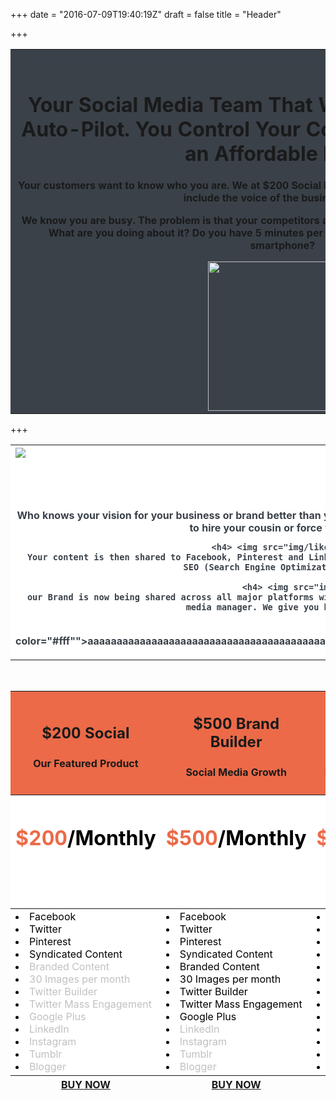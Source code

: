 +++
date = "2016-07-09T19:40:19Z"
draft = false
title = "Header"

+++
<table  width="100" class="table table-bordered" >
<th bgcolor="#3A4149"> <font color="#3A4149"">aaaaaaaaaaaaaaaaaaaaaaaaaaaaaaaaaaaaaaaaaaaaaaaaaaaaaaaaaaaaaaaaaaaaaaaaaaaaaaaaaaaaaaaaaaaa</font>
<h1>Your Social Media Team That Will Put Your Brand on Auto-Pilot. You Control Your Content, We Deliver It at an Affordable Price!</h1>

 Your customers want to know who you are. We at $200 Social believe an EFFECTIVE Social Media plan must include the voice of the business owner.

We know you are busy. The problem is that your competitors are catching on to the power of Social Media. What are you doing about it? Do you have 5 minutes per day to build your brand? Can you use a smartphone?

<img src="/img/borde.jpeg" width="auto" height="239">

</center></th></thead></table>
+++

<table  width="100" class="table table-bordered" >
<th bgcolor="#fff"> <font color="#fff"">aaaaaaaaaaaaaaaaaaaaaaaaaaaaaaaaaaaaaaaaaaaaaaaaaaaaaaaaaaaaaaaaaaaaaaaaaaaaaaaaaaaaaaaaaaaaaaaaaaaaaaaaaaaaaaaaaaaaaaaaaaaaaaaaaa</font>
  <left><font color="#3A4149"">
        <img src="img/probar.jpg"  align="left"  >
        <h4> <img src="img/like.jpg" alt=""  width="30" width="30 " > You Post on Instagram or Facebook!</h2>
     Who knows your vision for your business or brand better than you? You choose how often to post and when. Your content defines your brand so make it count! No need to hire your cousin or force your assistant to do something that is not part of their job description.

        <h4> <img src="img/like.jpg" alt=""  width="30" width="30 " >  We Share the Content!</h2>
     Your content is then shared to Facebook, Pinterest and LinkedIn. We take your content and share it across the internet building your brand and optimizing your SEO (Search Engine Optimization). We will show you how to get the most out of your social media.

        <h4> <img src="img/cora.png" alt="" width="30" width="30">  You Benefit!</h2>
      our Brand is now being shared across all major platforms with minimum effort. You no longer have to spend hours per day or spend $Thousands monthly on a social media manager. We give you back time by taking care of your social media presence for you.</br>
<font color="#fff"">aaaaaaaaaaaaaaaaaaaaaaaaaaaaaaaaaaaaaaaaaaaaaaaaaaaaaaaaaaaaaaaaaaaaaaaaaaaaaaaaaaaaaaaaaaaaaaaaaaaaaaaaaaaaaaaaaaaaaaaaaaaaaaaaaa</font>
</center></th></thead></table>


<br>
<table  width="100" class="table table-bordered" >
<thead>
<th bgcolor="#EC6A48"><center>
<h2>$200 Social<p>
<h4>Our Featured Product </h3></th></center>
<th bgcolor="#EC6A48"><center>
<h2>$500 Brand Builder<p>
<h4>Social Media Growth </th></center>
<th bgcolor="#EC6A48"><center>
<h2>Ultimate Brand Builder<p>
<h4>Fully Managed Social Media </th></center>
</thead>
<thead>
<th bgcolor="#fff"><font color="#EC6A48"><center><h1>$200<font color="#000000">/Monthly<h1></th>
<th bgcolor="#fff"><font color="#EC6A48"><center><h1>$500<font color="#000000">/Monthly<h1></th>
<th bgcolor="#fff"><font color="#EC6A48"><center><h1>$2000<font color="#000000">/Monthly<h1></th>
</thead>


<tr>

<td bgcolor="#fff"> <font color="#000000">
 <DIV ALIGN=left>
		<li type="disc">	Facebook <br></li>
		<li type="disc">    Twitter<br>
		<li type="disc">    Pinterest<br>
		<li type="disc"> 	Syndicated Content<br>
<font color="#C0C0C0">		<li type="disc">	Branded Content<br>
<font color="#C0C0C0">		<li type="disc">    30 Images per month<br>
<font color="#C0C0C0">		<li type="disc">    Twitter Builder<br>
<font color="#C0C0C0">		<li type="disc">    Twitter Mass Engagement<br>
<font color="#C0C0C0">		<li type="disc">    Google Plus<br>
<font color="#C0C0C0">		<li type="disc">    LinkedIn<br>
<font color="#C0C0C0">		<li type="disc">    Instagram<br>
<font color="#C0C0C0">		 <li type="disc">   Tumblr<br>
<font color="#C0C0C0">		<li type="disc">    Blogger<br></td>

</td>
<td bgcolor="#fff"> <font color="#000000">

 <DIV ALIGN=left>
		<li type="disc">	Facebook <br></li>
		<li type="disc">    Twitter<br>
		<li type="disc">    Pinterest<br>
		<li type="disc"> 	Syndicated Content<br>
		<li type="disc">	Branded Content<br>
		<li type="disc">    30 Images per month<br>
		<li type="disc">    Twitter Builder<br>
		<li type="disc">    Twitter Mass Engagement<br>
		<li type="disc">    Google Plus<br>
<font color="#C0C0C0">		<li type="disc">    LinkedIn<br>
<font color="#C0C0C0">		<li type="disc">    Instagram<br>
<font color="#C0C0C0">		 <li type="disc">   Tumblr<br>
<font color="#C0C0C0">		<li type="disc">    Blogger<br></td>
</td>

<td bgcolor="#fff"> <font color="#000000">
 <DIV ALIGN=left>
		<li type="disc">	Facebook <br></li>
		<li type="disc">    Twitter<br>
		<li type="disc">    Pinterest<br>
		<li type="disc"> 	Syndicated Content<br>
		<li type="disc">	Branded Content<br>
		<li type="disc">    30 Images per month<br>
		<li type="disc">    Twitter Builder<br>
		<li type="disc">    Twitter Mass Engagement<br>
		<li type="disc">    Google Plus<br>
		<li type="disc">    LinkedIn<br>
		<li type="disc">    Instagram<br>
		 <li type="disc">   Tumblr<br>
		<li type="disc">    Blogger<br></td>

  </form> 
  </td>
</tr>
<thead>
<th><center><a href="contacto.html"  onClick="window.open(this.href'); return false;" class="btn btn-success btn-lg">BUY NOW</a></center></th>

<th><center><a href="contacto.html"  onClick="window.open(this.href'); return false;" class="btn btn-primary btn-lg">BUY NOW</a></center></th>

<th><center><a href="contacto.html"  onClick="window.open(this.href'); return false;" class="btn btn-primary btn-lg">BUY NOW</a></center></th></thead>

</table>